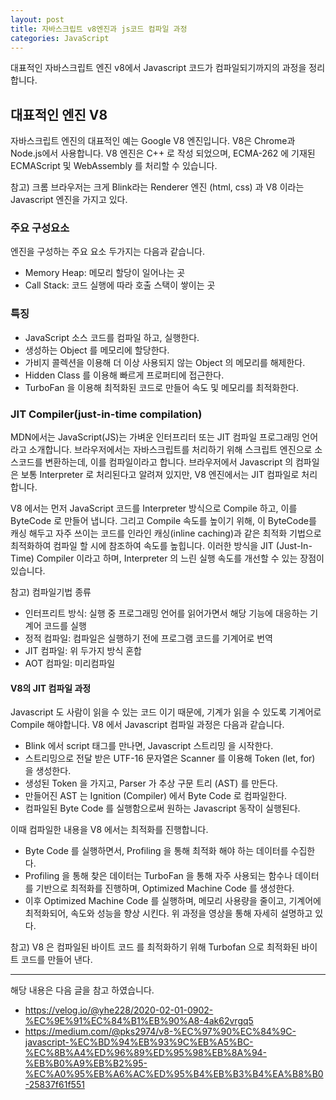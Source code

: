 ```yaml
---
layout: post
title: 자바스크립트 v8엔진과 js코드 컴파일 과정
categories: JavaScript
---
```


대표적인 자바스크립트 엔진 v8에서 Javascript 코드가 컴파일되기까지의 과정을 정리합니다.

## 대표적인 엔진 V8

자바스크립트 엔진의 대표적인 예는 Google V8 엔진입니다. V8은 Chrome과 Node.js에서 사용합니다. V8 엔진은 C++ 로 작성 되었으며, ECMA-262 에 기재된 ECMAScript 및 WebAssembly 를 처리할 수 있습니다.

참고) 크롬 브라우저는 크게 Blink라는 Renderer 엔진 (html, css) 과 V8 이라는 Javascript 엔진을 가지고 있다.

### 주요 구성요소

엔진을 구성하는 주요 요소 두가지는 다음과 같습니다.

- Memory Heap: 메모리 할당이 일어나는 곳
- Call Stack: 코드 실행에 따라 호출 스택이 쌓이는 곳

### 특징

- JavaScript 소스 코드를 컴파일 하고, 실행한다.
- 생성하는 Object 를 메모리에 할당한다.
- 가비지 콜렉션을 이용해 더 이상 사용되지 않는 Object 의 메모리를 해제한다.
- Hidden Class 를 이용해 빠르게 프로퍼티에 접근한다.
- TurboFan 을 이용해 최적화된 코드로 만들어 속도 및 메모리를 최적화한다.

### JIT Compiler(just-in-time compilation)

MDN에서는 JavaScript(JS)는 가벼운 인터프리터 또는 JIT 컴파일 프로그래밍 언어라고 소개합니다. 브라우저에서는 자바스크립트를 처리하기 위해 스크립트 엔진으로 소스코드를 변환하는데, 이를 컴파일이라고 합니다. 브라우저에서 Javascript 의 컴파일은 보통 Interpreter 로 처리된다고 알려져 있지만, V8 엔진에서는 JIT 컴파일로 처리 합니다.

V8 에서는 먼저 JavaScript 코드를 Interpreter 방식으로 Compile 하고, 이를 ByteCode 로 만들어 냅니다. 그리고 Compile 속도를 높이기 위해, 이 ByteCode를 캐싱 해두고 자주 쓰이는 코드를 인라인 캐싱(inline caching)과 같은 최적화 기법으로 최적화하여 컴파일 할 시에 참조하여 속도를 높힙니다. 이러한 방식을 JIT (Just-In-Time) Compiler 이라고 하며, Interpreter 의 느린 실행 속도를 개선할 수 있는 장점이 있습니다.

참고) 컴파일기법 종류

- 인터프리트 방식: 실행 중 프로그래밍 언어를 읽어가면서 해당 기능에 대응하는 기계어 코드를 실행
- 정적 컴파일: 컴파일은 실행하기 전에 프로그램 코드를 기계어로 번역
- JIT 컴파일: 위 두가지 방식 혼합
- AOT 컴파일: 미리컴파일

#### V8의 JIT 컴파일 과정

Javascript 도 사람이 읽을 수 있는 코드 이기 때문에, 기계가 읽을 수 있도록 기계어로 Compile 해야합니다. V8 에서 Javascript 컴파일 과정은 다음과 같습니다.

- Blink 에서 script 태그를 만나면, Javascript 스트리밍 을 시작한다.
- 스트리밍으로 전달 받은 UTF-16 문자열은 Scanner 를 이용해 Token (let, for) 을 생성한다.
- 생성된 Token 을 가지고, Parser 가 추상 구문 트리 (AST) 를 만든다.
- 만들어진 AST 는 Ignition (Compiler) 에서 Byte Code 로 컴파일한다.
- 컴파일된 Byte Code 를 실행함으로써 원하는 Javascript 동작이 실행된다.

이때 컴파일한 내용을 V8 에서는 최적화를 진행합니다.

- Byte Code 를 실행하면서, Profiling 을 통해 최적화 해야 하는 데이터를 수집한다.
- Profiling 을 통해 찾은 데이터는 TurboFan 을 통해 자주 사용되는 함수나 데이터를 기반으로 최적화를 진행하며, Optimized Machine Code 를 생성한다.
- 이후 Optimized Machine Code 를 실행하며, 메모리 사용량을 줄이고, 기계어에 최적화되어, 속도와 성능을 향상 시킨다.
  위 과정을 영상을 통해 자세히 설명하고 있다.

참고) V8 은 컴파일된 바이트 코드 를 최적화하기 위해 Turbofan 으로 최적화된 바이트 코드를 만들어 낸다.

---

해당 내용은 다음 글을 참고 하였습니다.

- https://velog.io/@yhe228/2020-02-01-0902-%EC%9E%91%EC%84%B1%EB%90%A8-4ak62vrgq5
- https://medium.com/@pks2974/v8-%EC%97%90%EC%84%9C-javascript-%EC%BD%94%EB%93%9C%EB%A5%BC-%EC%8B%A4%ED%96%89%ED%95%98%EB%8A%94-%EB%B0%A9%EB%B2%95-%EC%A0%95%EB%A6%AC%ED%95%B4%EB%B3%B4%EA%B8%B0-25837f61f551
